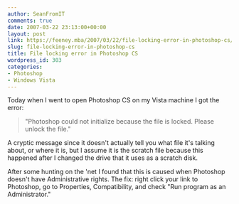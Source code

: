 ```yaml
---
author: SeanFromIT
comments: true
date: 2007-03-22 23:13:00+00:00
layout: post
link: https://feeney.mba/2007/03/22/file-locking-error-in-photoshop-cs/
slug: file-locking-error-in-photoshop-cs
title: File locking error in Photoshop CS
wordpress_id: 303
categories:
- Photoshop
- Windows Vista
---
```


Today when I went to open Photoshop CS on my Vista machine I got the error:  
  


<blockquote>"Photoshop could not initialize because the file is locked. Please unlock the file."</blockquote>

  
A cryptic message since it doesn't actually tell you what file it's talking about, or where it is, but I assume it is the scratch file because this happened after I changed the drive that it uses as a scratch disk.  
  
After some hunting on the 'net I found that this is caused when Photoshop doesn't have Administrative rights. The fix: right click your link to Photoshop, go to Properties, Compatibility, and check "Run program as an Administrator."

